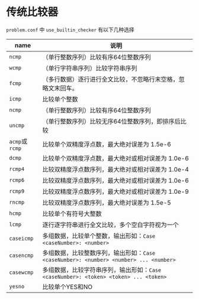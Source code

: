 # 传统比较器

`problem.conf` 中 `use_builtin_checker` 有以下几种选择

name | 说明
--- | ---
`ncmp` | （单行整数序列）比较有序64位整数序列
`wcmp` | （单行字符串序列）比较字符串序列
`fcmp` | （多行数据）逐行进行全文比较，不忽略行末空格，忽略文末回车。
`icmp` | 比较单个整数
`ncmp` | （单行整数序列）比较有序64位整数序列
`uncmp` | （单行整数序列）比较无序64位整数序列，即排序后比较
`acmp`或`rcmp` | 比较单个双精度浮点数，最大绝对误差为 1.5e-6
`dcmp` | 比较单个双精度浮点数，最大绝对或相对误差为 1.0e-6
`rcmp4` | 比较双精度浮点数序列，最大绝对或相对误差为 1.0e-4
`rcmp6` | 比较双精度浮点数序列，最大绝对或相对误差为 1.0e-6
`rcmp9` | 比较双精度浮点数序列，最大绝对或相对误差为 1.0e-9
`rncmp` | 比较双精度浮点数序列，最大绝对误差为 1.5e-5
`hcmp` | 比较单个有符号大整数
`lcmp` | 逐行逐字符串进行全文比较，多个空白字符视为一个
`caseicmp` | 多组数据，比较单个整数，输出形如：`Case <caseNumber>: <number>`
`casencmp` | 多组数据，比较整数序列，输出形如：`Case <caseNumber>: <number> <number> ... <number>`
`casewcmp` | 多组数据，比较字符串序列，输出形如：`Case <caseNumber>: <token> <token> ... <token>`
`yesno` | 比较单个YES和NO